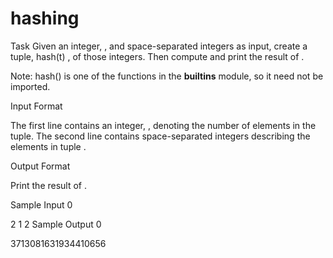 # hashing
Task
Given an integer, , and  space-separated integers as input, create a tuple, hash(t) , of those  integers. Then compute and print the result of .

Note: hash() is one of the functions in the __builtins__ module, so it need not be imported.

Input Format

The first line contains an integer, , denoting the number of elements in the tuple.
The second line contains  space-separated integers describing the elements in tuple .

Output Format

Print the result of .

Sample Input 0

2
1 2
Sample Output 0

3713081631934410656
